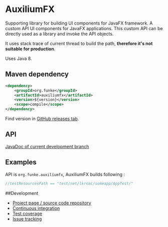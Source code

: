 # AuxiliumFX
Supporting library for building UI components for JavaFX framework. A custom API UI components for JavaFX applications. This custom API can be directly used as a library and invoke the API objects.

It uses stack trace of current thread to build the path, **therefore it's not suitable for production**. 

Uses Java 8.

## Maven dependency
```xml
<dependency>
	<groupId>org.funke</groupId>
	<artifactId>auxiliumfx</artifactId>
	<version>${version}</version>
	<scope>compile</scope>
</dependency>
```
Find version in [GitHub releases tab](https://github.com/electron007/auxiliumfx/releases).

## API
[JavaDoc of current development branch](...)

## Examples 
API is <code>org.funke.auxiliumfx</code>,
AuxiliumFX builds following :
```java
//testResourcesPath == "test/net/lkrnac/someapp/AppTest/"
```

##Development
* [Project page / source code repository](https://github.com/electron007/auxiliumfx)
* [Continuous integration](...) 
* [Test coverage](...)
* [Issue tracking](https://github.com/electron007/auxiliumfx/issues)